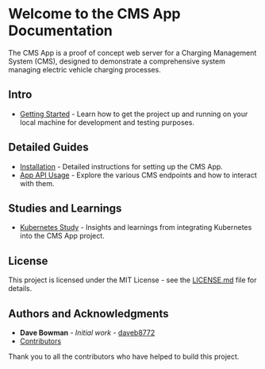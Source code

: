 # Welcome to the CMS App Documentation

The CMS App is a proof of concept web server for a Charging Management System (CMS), designed to demonstrate a comprehensive system managing electric vehicle charging processes.

## Intro

- [Getting Started](./intro.md) - Learn how to get the project up and running on your local machine for development and testing purposes.

## Detailed Guides

- [Installation](./getting-started.md) - Detailed instructions for setting up the CMS App.
- [App API Usage](./api-usage.md) - Explore the various CMS endpoints and how to interact with them.

## Studies and Learnings

- [Kubernetes Study](./kubernetes-documentation.md) - Insights and learnings from integrating Kubernetes into the CMS App project.


## License

This project is licensed under the MIT License - see the [LICENSE.md](LICENSE.md) file for details.

## Authors and Acknowledgments

- **Dave Bowman** - *Initial work* - [daveb8772](https://github.com/daveb8772)
- [Contributors](https://github.com/daveb8772/CMS_App/contributors)

Thank you to all the contributors who have helped to build this project.
